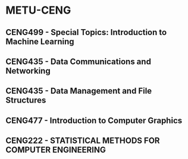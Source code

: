 # METU-CENG

## CENG499 - Special Topics: Introduction to Machine Learning
## CENG435 - Data Communications and Networking
## CENG435 - Data Management and File Structures
## CENG477 - Introduction to Computer Graphics
## CENG222 - STATISTICAL METHODS FOR COMPUTER ENGINEERING
